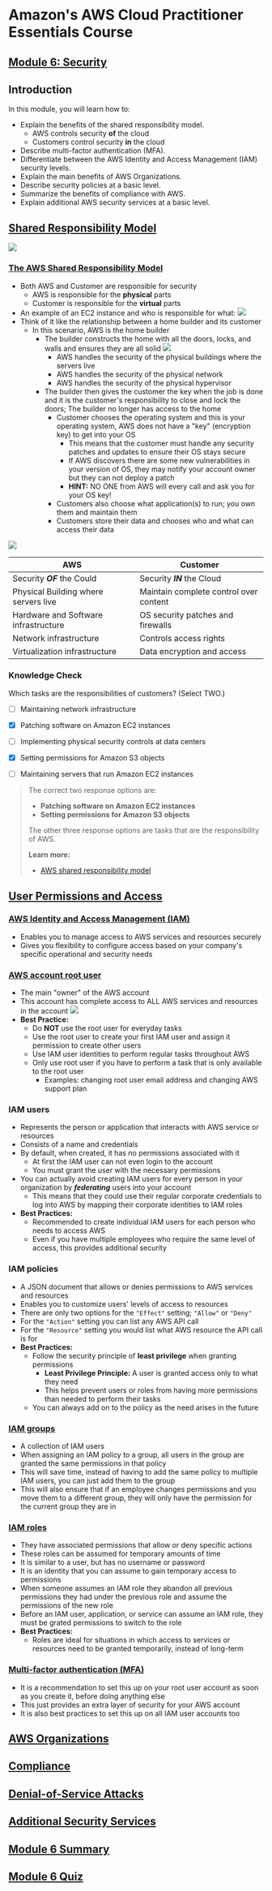 # Amazon's AWS Cloud Practitioner Essentials Course

## [Module 6: Security](https://content.aws.training/wbt/cecpeb/en/x1/1.0.1/index.html?endpoint=https%3a%2f%2flrs.aws.training%2fTCAPI%2f&auth=Basic%20Ojg0OTY0Y2JlLWY1ZjYtNDc0OC04NmVkLTg0OGY1NzNjMjIxYg%3d%3d&actor=%7b%22objectType%22%3a%22Agent%22%2c%22name%22%3a%5b%22INQ5CE3B90aXZcEnqdt9gw2%22%5d%2c%22mbox%22%3a%5b%22mailto%3alms-user-INQ5CE3B90aXZcEnqdt9gw2%40amazon.com%22%5d%7d&registration=a1f41fc6-1511-44e4-85a4-8e1923af7bc6&activity_id=http%3a%2f%2fJsdOGRWZzljloSEdyFptOL7JZcTBEIYc_rise&grouping=http%3a%2f%2fJsdOGRWZzljloSEdyFptOL7JZcTBEIYc_rise&content_token=28c38183-c397-4df9-8e8a-1625213c83c0&content_endpoint=https%3a%2f%2flrs.aws.training%2fTCAPI%2fcontent%2f&externalRegistration=CompletionThresholdPercent%7c100!InstanceId%7c0!PackageId%7ccecpeb_en_x1_1.0.1!RegistrationTimestampTicks%7c16225031567556825!SaveCompletion%7c1!TranscriptId%7cLwlMtrUQsUibqhjrMdAFoQ2!UserId%7cINQ5CE3B90aXZcEnqdt9gw2&externalConfiguration=&width=988&height=724&left=466&top=0#/lessons/VTfPk4kUj3hxvSXnS10fQQkW-cz1HDBl)

## Introduction

In this module, you will learn how to:

- Explain the benefits of the shared responsibility model.
  - AWS controls security **of** the cloud
  - Customers control security **in** the cloud
- Describe multi-factor authentication (MFA).
- Differentiate between the AWS Identity and Access Management (IAM) security levels.
- Explain the main benefits of AWS Organizations.
- Describe security policies at a basic level.
- Summarize the benefits of compliance with AWS.
- Explain additional AWS security services at a basic level.

## [Shared Responsibility Model](https://content.aws.training/wbt/cecpeb/en/x1/1.0.1/index.html?endpoint=https%3a%2f%2flrs.aws.training%2fTCAPI%2f&auth=Basic%20Ojg0OTY0Y2JlLWY1ZjYtNDc0OC04NmVkLTg0OGY1NzNjMjIxYg%3d%3d&actor=%7b%22objectType%22%3a%22Agent%22%2c%22name%22%3a%5b%22INQ5CE3B90aXZcEnqdt9gw2%22%5d%2c%22mbox%22%3a%5b%22mailto%3alms-user-INQ5CE3B90aXZcEnqdt9gw2%40amazon.com%22%5d%7d&registration=a1f41fc6-1511-44e4-85a4-8e1923af7bc6&activity_id=http%3a%2f%2fJsdOGRWZzljloSEdyFptOL7JZcTBEIYc_rise&grouping=http%3a%2f%2fJsdOGRWZzljloSEdyFptOL7JZcTBEIYc_rise&content_token=28c38183-c397-4df9-8e8a-1625213c83c0&content_endpoint=https%3a%2f%2flrs.aws.training%2fTCAPI%2fcontent%2f&externalRegistration=CompletionThresholdPercent%7c100!InstanceId%7c0!PackageId%7ccecpeb_en_x1_1.0.1!RegistrationTimestampTicks%7c16225031567556825!SaveCompletion%7c1!TranscriptId%7cLwlMtrUQsUibqhjrMdAFoQ2!UserId%7cINQ5CE3B90aXZcEnqdt9gw2&externalConfiguration=&width=988&height=724&left=466&top=0#/lessons/nwHXMtSGTpGX-P5D7N1S44Jm8wTXFTii)
![](AWS_shared_responsibility.jpg)
### [The AWS Shared Responsibility Model](https://aws.amazon.com/compliance/shared-responsibility-model/)
- Both AWS and Customer are responsible for security
  - AWS is responsible for the **physical** parts
  - Customer is responsible for the **virtual** parts
- An example of an EC2 instance and who is responsible for what:
  ![](EC2_example.jpg)
- Think of it like the relationship between a home builder and its customer
  - In this scenario, AWS is the home builder
    - The builder constructs the home with all the doors, locks, and walls and ensures they are all solid
        ![](AWS_responsibility.jpg)
      - AWS handles the security of the physical buildings where the servers live
      - AWS handles the security of the physical network
      - AWS handles the security of the physical hypervisor
    - The builder then gives the customer the key when the job is done and it is the customer's responsibility to close and lock the doors; The builder no longer has access to the home
      - Customer chooses the operating system and this is your operating system, AWS does not have a "key" (encryption key) to get into your OS
        - This means that the customer must handle any security patches and updates to ensure their OS stays secure
        - If AWS discovers there are some new vulnerabilities in your version of OS, they may notify your account owner but they can not deploy a patch
        - **HINT:** NO ONE from AWS will every call and ask you for your OS key!
      - Customers also choose what application(s) to run; you own them and maintain them
      - Customers store their data and chooses who and what can access their data

![](AWS_shared_responsibility_breakdown.jpg)

| AWS | Customer |
| --- | ---- |
| Security ***OF*** the Could | Security ***IN*** the Cloud |
| Physical Building where servers live | Maintain complete control over content |
| Hardware and Software infrastructure | OS security patches and firewalls |
| Network infrastructure | Controls access rights |
| Virtualization infrastructure | Data encryption and access |

### Knowledge Check

Which tasks are the responsibilities of customers? (Select TWO.)

- [ ] Maintaining network infrastructure

- [x] Patching software on Amazon EC2 instances

- [ ] Implementing physical security controls at data centers

- [x] Setting permissions for Amazon S3 objects

- [ ] Maintaining servers that run Amazon EC2 instances

> The correct two response options are:
> 
> - **Patching software on Amazon EC2 instances**
> - **Setting permissions for Amazon S3 objects**
> 
> The other three response options are tasks that are the responsibility of AWS.
> 
> **Learn more:**
> 
> - [AWS shared responsibility model](https://aws.amazon.com/compliance/shared-responsibility-model/)
> 

## [User Permissions and Access](https://content.aws.training/wbt/cecpeb/en/x1/1.0.1/index.html?endpoint=https%3a%2f%2flrs.aws.training%2fTCAPI%2f&auth=Basic%20Ojg0OTY0Y2JlLWY1ZjYtNDc0OC04NmVkLTg0OGY1NzNjMjIxYg%3d%3d&actor=%7b%22objectType%22%3a%22Agent%22%2c%22name%22%3a%5b%22INQ5CE3B90aXZcEnqdt9gw2%22%5d%2c%22mbox%22%3a%5b%22mailto%3alms-user-INQ5CE3B90aXZcEnqdt9gw2%40amazon.com%22%5d%7d&registration=a1f41fc6-1511-44e4-85a4-8e1923af7bc6&activity_id=http%3a%2f%2fJsdOGRWZzljloSEdyFptOL7JZcTBEIYc_rise&grouping=http%3a%2f%2fJsdOGRWZzljloSEdyFptOL7JZcTBEIYc_rise&content_token=28c38183-c397-4df9-8e8a-1625213c83c0&content_endpoint=https%3a%2f%2flrs.aws.training%2fTCAPI%2fcontent%2f&externalRegistration=CompletionThresholdPercent%7c100!InstanceId%7c0!PackageId%7ccecpeb_en_x1_1.0.1!RegistrationTimestampTicks%7c16225031567556825!SaveCompletion%7c1!TranscriptId%7cLwlMtrUQsUibqhjrMdAFoQ2!UserId%7cINQ5CE3B90aXZcEnqdt9gw2&externalConfiguration=&width=988&height=724&left=466&top=0#/lessons/xz0tTSNzf7mhV-D2Um36ld3NAup1ieHi)

### [AWS Identity and Access Management (IAM)](https://aws.amazon.com/iam/)
- Enables you to manage access to AWS services and resources securely
- Gives you flexibility to configure access based on your company's specific operational and security needs

### [AWS account root user](https://docs.aws.amazon.com/IAM/latest/UserGuide/id_root-user.html)
- The main "owner" of the AWS account
- This account has complete access to ALL AWS services and resources in the account
  ![](access_tree.jpg)
- **Best Practice:**
  - Do **NOT** use the root user for everyday tasks
  - Use the root user to create your first IAM user and assign it permission to create other users
  - Use IAM user identities to perform regular tasks throughout AWS
  - Only use root user if you have to perform a task that is only available to the root user
    - Examples: changing root user email address and changing AWS support plan

### IAM users
- Represents the person or application that interacts with AWS service or resources
- Consists of a name and credentials
- By default, when created, it has no permissions associated with it
  - At first the IAM user can not even login to the account
  - You must grant the user with the necessary permissions
- You can actually avoid creating IAM users for every person in your organization by ***federating*** users into your account
  - This means that they could use their regular corporate credentials to log into AWS by mapping their corporate identities to IAM roles
- **Best Practices:**
  - Recommended to create individual IAM users for each person who needs to access AWS
  - Even if you have multiple employees who require the same level of access, this provides additional security

### IAM policies
- A JSON document that allows or denies permissions to AWS services and resources
- Enables you to customize users' levels of access to resources
- There are only two options for the `"Effect"` setting; `"Allow"` or `"Deny"`
- For the `"Action"` setting you can list any AWS API call
- For the `"Resource"` setting you would list what AWS resource the API call is for
- **Best Practices:**
  - Follow the security principle of **least privilege** when granting permissions
    - **Least Privilege Principle:** A user is granted access only to what they need
    - This helps prevent users or roles from having more permissions than needed to perform their tasks
  - You can always add on to the policy as the need arises in the future

### [IAM groups](https://docs.aws.amazon.com/IAM/latest/UserGuide/id_groups.html)
- A collection of IAM users
- When assigning an IAM policy to a group, all users in the group are granted the same permissions in that policy
- This will save time, instead of having to add the same policy to multiple IAM users, you can just add them to the group
- This will also ensure that if an employee changes permissions and you move them to a different group, they will only have the permission for the current group they are in

### [IAM roles](https://docs.aws.amazon.com/IAM/latest/UserGuide/id_roles.html)
- They have associated permissions that allow or deny specific actions
- These roles can be assumed for temporary amounts of time
- It is similar to a user, but has no username or password
- It is an identity that you can assume to gain temporary access to permissions
- When someone assumes an IAM role they abandon all previous permissions they had under the previous role and assume the permissions of the new role
- Before an IAM user, application, or service can assume an IAM role, they must be grated permissions to switch to the role
- **Best Practices:**
  - Roles are ideal for situations in which access to services or resources need to be granted temporarily, instead of long-term

### [Multi-factor authentication (MFA)](https://aws.amazon.com/iam/features/mfa/)
- It is a recommendation to set this up on your root user account as soon as you create it, before doing anything else
- This just provides an extra layer of security for your AWS account
- It is also best practices to set this up on all IAM user accounts too

## [AWS Organizations]()


## [Compliance]()


## [Denial-of-Service Attacks]()


## [Additional Security Services]()


## [Module 6 Summary]()


## [Module 6 Quiz]()
